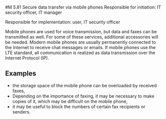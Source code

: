 #M 5.81 Secure data transfer  via mobile phones
Responsible for initiation: IT security officer, IT manager

Responsible for implementation: user, IT security officer

Mobile phones are used for voice transmission, but data and faxes can be transmitted as well. For some of these services, additional accessories will be needed. Modern mobile phones are usually permanently connected to the Internet to receive chat messages or emails. If mobile phones use the LTE standard, all communication is realized as data transmission over the Internet Protocol (IP).



## Examples 
* the storage space of the mobile phone can be overloaded by received faxes,
* Depending on the importance of faxing, it may be necessary to make copies of it, which may be difficult on the mobile phone,
* it may be useful to block the numbers of certain fax recipients or senders.




